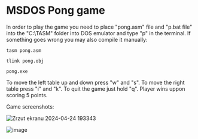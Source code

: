 # MSDOS Pong game
In order to play the game you need to place "pong.asm" file and "p.bat file" into the "C:\TASM" folder into DOS emulator and type "p" in the terminal. If something goes wrong you may also compile it manually:

`tasm pong.asm ` 

`tlink pong.obj  `

`pong.exe`

To move the left table up and down press "w" and "s". To move the right table press "i" and "k". To quit the game just hold "q". Player wins uppon scoring 5 points.

Game screenshots:

![Zrzut ekranu 2024-04-24 193343](https://github.com/wojtekwasek/Pong_game/assets/136271272/5ad0f32c-f262-4266-ac2c-b16b1786eb5f)

![image](https://github.com/wojtekwasek/Pong_game/assets/136271272/bf2fd3ef-7ce5-42d4-bd12-549b65b4409e)




